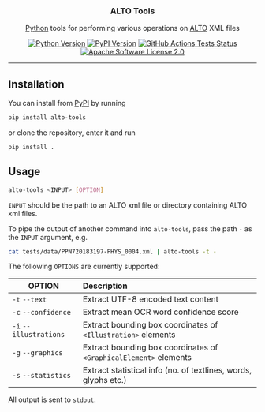 <h3 align="center">ALTO Tools</h3>
<p align="center">
  <a href="https://www.python.org/">Python</a> tools for performing various operations on <a href="http://www.loc.gov/standards/alto/">ALTO</a> XML files
</p>
<p align="center">
  <a href="https://www.python.org/downloads/"><img src="https://img.shields.io/badge/python-3.8+-blue.svg" title="Python Version"></a>
  <a href="https://pypi.org/project/alto-tools/"><img src="https://img.shields.io/pypi/v/alto-tools.svg" title="PyPI Version"></a>
  <a href="https://github.com/cneud/alto-tools/actions/workflows/tests.yml"><img src="https://github.com/cneud/alto-tools/actions/workflows/tests.yml/badge.svg" title="GitHub Actions Tests Status"></a>
  <a href="https://opensource.org/license/apache-2-0/"><img src="https://img.shields.io/github/license/cneud/alto-tools" title="Apache Software License 2.0"></a>
</p>

---

## Installation

You can install from [PyPI](https://pypi.org/project/alto-tools/) by running

```bash
pip install alto-tools
```

or clone the repository, enter it and run

```bash
pip install .
```

## Usage

```bash
alto-tools <INPUT> [OPTION] 
```

`INPUT` should be the path to an ALTO xml file or directory containing ALTO xml files.

To pipe the output of another command into `alto-tools`, pass the path `-` as the `INPUT` argument, e.g.

```bash
cat tests/data/PPN720183197-PHYS_0004.xml | alto-tools -t -
```

The following `OPTIONS` are currently supported:

| OPTION                 | Description                                                       |
|------------------------|:------------------------------------------------------------------|
| `-t` `--text`          | Extract UTF-8 encoded text content                                |
| `-c` `--confidence`    | Extract mean OCR word confidence score                            |
| `-i` `--illustrations` | Extract bounding box coordinates of `<Illustration>` elements     |
| `-g` `--graphics`      | Extract bounding box coordinates of `<GraphicalElement>` elements |
| `-s` `--statistics`    | Extract statistical info (no. of textlines, words, glyphs etc.)   |

All output is sent to `stdout`.
